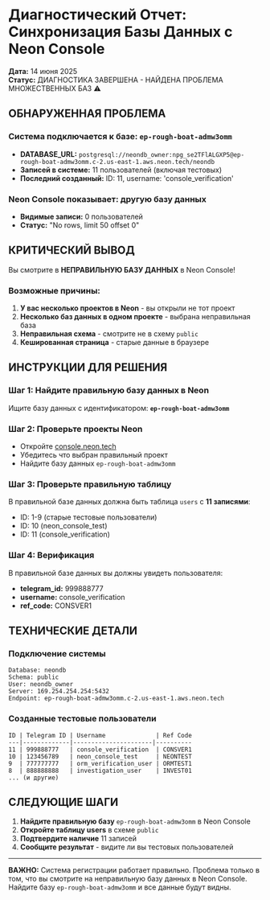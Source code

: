 # Диагностический Отчет: Синхронизация Базы Данных с Neon Console
**Дата:** 14 июня 2025  
**Статус:** ДИАГНОСТИКА ЗАВЕРШЕНА - НАЙДЕНА ПРОБЛЕМА МНОЖЕСТВЕННЫХ БАЗ ⚠️

## ОБНАРУЖЕННАЯ ПРОБЛЕМА

### Система подключается к базе: `ep-rough-boat-admw3omm`
- **DATABASE_URL:** `postgresql://neondb_owner:npg_se2TFlALGXP5@ep-rough-boat-admw3omm.c-2.us-east-1.aws.neon.tech/neondb`
- **Записей в системе:** 11 пользователей (включая тестовых)
- **Последний созданный:** ID: 11, username: 'console_verification'

### Neon Console показывает: другую базу данных
- **Видимые записи:** 0 пользователей
- **Статус:** "No rows, limit 50 offset 0"

## КРИТИЧЕСКИЙ ВЫВОД

Вы смотрите в **НЕПРАВИЛЬНУЮ БАЗУ ДАННЫХ** в Neon Console!

### Возможные причины:
1. **У вас несколько проектов в Neon** - вы открыли не тот проект
2. **Несколько баз данных в одном проекте** - выбрана неправильная база
3. **Неправильная схема** - смотрите не в схему `public`
4. **Кешированная страница** - старые данные в браузере

## ИНСТРУКЦИИ ДЛЯ РЕШЕНИЯ

### Шаг 1: Найдите правильную базу данных в Neon
Ищите базу данных с идентификатором: **`ep-rough-boat-admw3omm`**

### Шаг 2: Проверьте проекты Neon
- Откройте [console.neon.tech](https://console.neon.tech)
- Убедитесь что выбран правильный проект
- Найдите базу данных `ep-rough-boat-admw3omm`

### Шаг 3: Проверьте правильную таблицу
В правильной базе данных должна быть таблица `users` с **11 записями**:
- ID: 1-9 (старые тестовые пользователи)
- ID: 10 (neon_console_test)
- ID: 11 (console_verification)

### Шаг 4: Верификация
В правильной базе данных вы должны увидеть пользователя:
- **telegram_id:** 999888777
- **username:** console_verification
- **ref_code:** CONSVER1

## ТЕХНИЧЕСКИЕ ДЕТАЛИ

### Подключение системы
```
Database: neondb
Schema: public  
User: neondb_owner
Server: 169.254.254.254:5432
Endpoint: ep-rough-boat-admw3omm.c-2.us-east-1.aws.neon.tech
```

### Созданные тестовые пользователи
```
ID | Telegram ID | Username              | Ref Code
---|-------------|----------------------|----------
11 | 999888777   | console_verification  | CONSVER1
10 | 123456789   | neon_console_test     | NEONTEST
9  | 777777777   | orm_verification_user | ORMTEST1
8  | 888888888   | investigation_user    | INVEST01
... (и другие)
```

## СЛЕДУЮЩИЕ ШАГИ

1. **Найдите правильную базу** `ep-rough-boat-admw3omm` в Neon Console
2. **Откройте таблицу users** в схеме `public`
3. **Подтвердите наличие** 11 записей
4. **Сообщите результат** - видите ли вы тестовых пользователей

---
**ВАЖНО:** Система регистрации работает правильно. Проблема только в том, что вы смотрите на неправильную базу данных в Neon Console. Найдите базу `ep-rough-boat-admw3omm` и все данные будут видны.